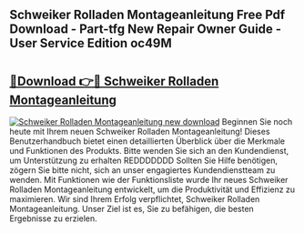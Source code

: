 ## Schweiker Rolladen Montageanleitung Free Pdf Download - Part-tfg New Repair Owner Guide - User Service Edition oc49M

# <h2><a href="http://df7rtrm.blite.top/?on=Schweiker+Rolladen+Montageanleitung">🔗Download 👉🔴 Schweiker Rolladen Montageanleitung</a></h2>

[![Schweiker Rolladen Montageanleitung new download](https://i.imgur.com/lujVjoI.png)](http://df7rtrm.blite.top/?on=Schweiker+Rolladen+Montageanleitung)
Beginnen Sie noch heute mit Ihrem neuen Schweiker Rolladen Montageanleitung! Dieses Benutzerhandbuch bietet einen detaillierten Überblick über die Merkmale und Funktionen des Produkts. Bitte wenden Sie sich an den Kundendienst, um Unterstützung zu erhalten REDDDDDDD Sollten Sie Hilfe benötigen, zögern Sie bitte nicht, sich an unser engagiertes Kundendienstteam zu wenden. Mit Funktionen wie der Funktionsliste wurde Ihr neues Schweiker Rolladen Montageanleitung entwickelt, um die Produktivität und Effizienz zu maximieren. Wir sind Ihrem Erfolg verpflichtet, Schweiker Rolladen Montageanleitung. Unser Ziel ist es, Sie zu befähigen, die besten Ergebnisse zu erzielen.
